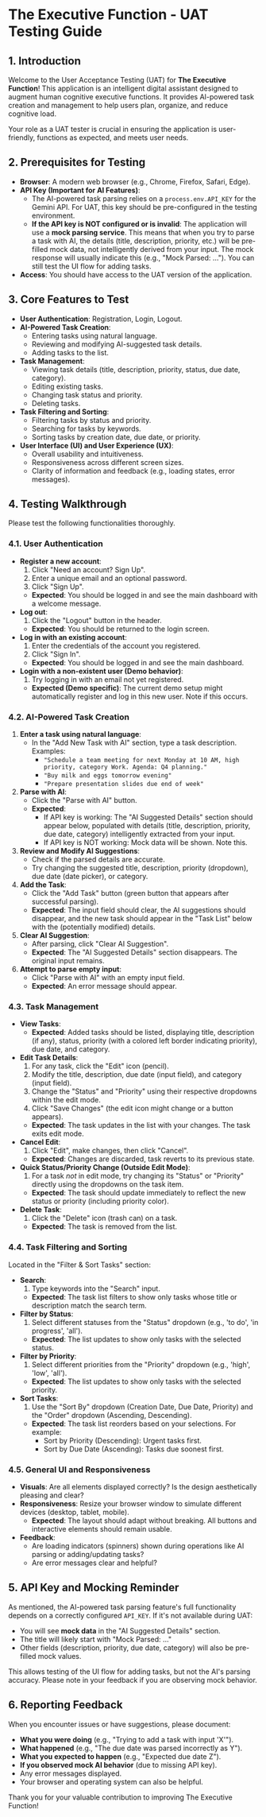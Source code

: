 
# The Executive Function - UAT Testing Guide

## 1. Introduction

Welcome to the User Acceptance Testing (UAT) for **The Executive Function**! This application is an intelligent digital assistant designed to augment human cognitive executive functions. It provides AI-powered task creation and management to help users plan, organize, and reduce cognitive load.

Your role as a UAT tester is crucial in ensuring the application is user-friendly, functions as expected, and meets user needs.

## 2. Prerequisites for Testing

*   **Browser**: A modern web browser (e.g., Chrome, Firefox, Safari, Edge).
*   **API Key (Important for AI Features)**:
    *   The AI-powered task parsing relies on a `process.env.API_KEY` for the Gemini API. For UAT, this key should be pre-configured in the testing environment.
    *   **If the API key is NOT configured or is invalid**: The application will use a **mock parsing service**. This means that when you try to parse a task with AI, the details (title, description, priority, etc.) will be pre-filled mock data, not intelligently derived from your input. The mock response will usually indicate this (e.g., "Mock Parsed: ..."). You can still test the UI flow for adding tasks.
*   **Access**: You should have access to the UAT version of the application.

## 3. Core Features to Test

*   **User Authentication**: Registration, Login, Logout.
*   **AI-Powered Task Creation**:
    *   Entering tasks using natural language.
    *   Reviewing and modifying AI-suggested task details.
    *   Adding tasks to the list.
*   **Task Management**:
    *   Viewing task details (title, description, priority, status, due date, category).
    *   Editing existing tasks.
    *   Changing task status and priority.
    *   Deleting tasks.
*   **Task Filtering and Sorting**:
    *   Filtering tasks by status and priority.
    *   Searching for tasks by keywords.
    *   Sorting tasks by creation date, due date, or priority.
*   **User Interface (UI) and User Experience (UX)**:
    *   Overall usability and intuitiveness.
    *   Responsiveness across different screen sizes.
    *   Clarity of information and feedback (e.g., loading states, error messages).

## 4. Testing Walkthrough

Please test the following functionalities thoroughly.

### 4.1. User Authentication

*   **Register a new account**:
    1.  Click "Need an account? Sign Up".
    2.  Enter a unique email and an optional password.
    3.  Click "Sign Up".
    *   **Expected**: You should be logged in and see the main dashboard with a welcome message.
*   **Log out**:
    1.  Click the "Logout" button in the header.
    *   **Expected**: You should be returned to the login screen.
*   **Log in with an existing account**:
    1.  Enter the credentials of the account you registered.
    2.  Click "Sign In".
    *   **Expected**: You should be logged in and see the main dashboard.
*   **Login with a non-existent user (Demo behavior)**:
    1. Try logging in with an email not yet registered.
    *   **Expected (Demo specific)**: The current demo setup might automatically register and log in this new user. Note if this occurs.

### 4.2. AI-Powered Task Creation

1.  **Enter a task using natural language**:
    *   In the "Add New Task with AI" section, type a task description. Examples:
        *   `"Schedule a team meeting for next Monday at 10 AM, high priority, category Work. Agenda: Q4 planning."`
        *   `"Buy milk and eggs tomorrow evening"`
        *   `"Prepare presentation slides due end of week"`
2.  **Parse with AI**:
    *   Click the "Parse with AI" button.
    *   **Expected**:
        *   If API key is working: The "AI Suggested Details" section should appear below, populated with details (title, description, priority, due date, category) intelligently extracted from your input.
        *   If API key is NOT working: Mock data will be shown. Note this.
3.  **Review and Modify AI Suggestions**:
    *   Check if the parsed details are accurate.
    *   Try changing the suggested title, description, priority (dropdown), due date (date picker), or category.
4.  **Add the Task**:
    *   Click the "Add Task" button (green button that appears after successful parsing).
    *   **Expected**: The input field should clear, the AI suggestions should disappear, and the new task should appear in the "Task List" below with the (potentially modified) details.
5.  **Clear AI Suggestion**:
    * After parsing, click "Clear AI Suggestion".
    * **Expected**: The "AI Suggested Details" section disappears. The original input remains.
6.  **Attempt to parse empty input**:
    * Click "Parse with AI" with an empty input field.
    * **Expected**: An error message should appear.

### 4.3. Task Management

*   **View Tasks**:
    *   **Expected**: Added tasks should be listed, displaying title, description (if any), status, priority (with a colored left border indicating priority), due date, and category.
*   **Edit Task Details**:
    1.  For any task, click the "Edit" icon (pencil).
    2.  Modify the title, description, due date (input field), and category (input field).
    3.  Change the "Status" and "Priority" using their respective dropdowns within the edit mode.
    4.  Click "Save Changes" (the edit icon might change or a button appears).
    *   **Expected**: The task updates in the list with your changes. The task exits edit mode.
*   **Cancel Edit**:
    1. Click "Edit", make changes, then click "Cancel".
    * **Expected**: Changes are discarded, task reverts to its previous state.
*   **Quick Status/Priority Change (Outside Edit Mode)**:
    1. For a task *not* in edit mode, try changing its "Status" or "Priority" directly using the dropdowns on the task item.
    * **Expected**: The task should update immediately to reflect the new status or priority (including priority color).
*   **Delete Task**:
    1.  Click the "Delete" icon (trash can) on a task.
    *   **Expected**: The task is removed from the list.

### 4.4. Task Filtering and Sorting

Located in the "Filter & Sort Tasks" section:

*   **Search**:
    1.  Type keywords into the "Search" input.
    *   **Expected**: The task list filters to show only tasks whose title or description match the search term.
*   **Filter by Status**:
    1.  Select different statuses from the "Status" dropdown (e.g., 'to do', 'in progress', 'all').
    *   **Expected**: The list updates to show only tasks with the selected status.
*   **Filter by Priority**:
    1.  Select different priorities from the "Priority" dropdown (e.g., 'high', 'low', 'all').
    *   **Expected**: The list updates to show only tasks with the selected priority.
*   **Sort Tasks**:
    1.  Use the "Sort By" dropdown (Creation Date, Due Date, Priority) and the "Order" dropdown (Ascending, Descending).
    *   **Expected**: The task list reorders based on your selections. For example:
        *   Sort by Priority (Descending): Urgent tasks first.
        *   Sort by Due Date (Ascending): Tasks due soonest first.

### 4.5. General UI and Responsiveness

*   **Visuals**: Are all elements displayed correctly? Is the design aesthetically pleasing and clear?
*   **Responsiveness**: Resize your browser window to simulate different devices (desktop, tablet, mobile).
    *   **Expected**: The layout should adapt without breaking. All buttons and interactive elements should remain usable.
*   **Feedback**:
    *   Are loading indicators (spinners) shown during operations like AI parsing or adding/updating tasks?
    *   Are error messages clear and helpful?

## 5. API Key and Mocking Reminder

As mentioned, the AI-powered task parsing feature's full functionality depends on a correctly configured `API_KEY`. If it's not available during UAT:
*   You will see **mock data** in the "AI Suggested Details" section.
*   The title will likely start with "Mock Parsed: ..."
*   Other fields (description, priority, due date, category) will also be pre-filled mock values.

This allows testing of the UI flow for adding tasks, but not the AI's parsing accuracy. Please note in your feedback if you are observing mock behavior.

## 6. Reporting Feedback

When you encounter issues or have suggestions, please document:

*   **What you were doing** (e.g., "Trying to add a task with input 'X'").
*   **What happened** (e.g., "The due date was parsed incorrectly as Y").
*   **What you expected to happen** (e.g., "Expected due date Z").
*   **If you observed mock AI behavior** (due to missing API key).
*   Any error messages displayed.
*   Your browser and operating system can also be helpful.

Thank you for your valuable contribution to improving The Executive Function!
